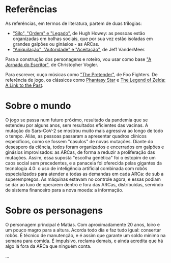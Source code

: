 # Referências

As referências, em termos de literatura, partem de duas trilogias:

- ["Silo", "Ordem" e "Legado"](https://www.intrinseca.com.br/legado/), de Hugh Howey: as pessoas estão organizadas em bolhas sociais, que por sua vez estão isoladas em grandes galpões ou ginásios - as ARCas.
- ["Aniquilação", "Autoridade" e "Aceitação"](https://www.intrinseca.com.br/autor/211/), de Jeff VanderMeer.

Para a construção dos personagens e roteiro, vou usar como base ["A Jornada do Escritor"](https://www.editoraaleph.com.br/a-jornada-do-escritor/p), de Christopher Vogler.

Para escrever, ouço músicas como ["The Pretender"](https://open.spotify.com/track/7x8dCjCr0x6x2lXKujYD34), de Foo Fighters.
De referência de jogo, os clássicos como [Phantasy Star](https://pt.wikipedia.org/wiki/Phantasy_Star_(jogo_eletr%C3%B4nico)) e 
[The Legend of Zelda: A Link to the Past](https://zelda.gamepedia.com/The_Legend_of_Zelda:_A_Link_to_the_Past).

# Sobre o mundo

O jogo se passa num futuro próximo, resultado da pandemia que se estendeu por alguns anos, sem resultados eficientes das vacinas. A mutação do Sars-CoV-2 se mostrou muito mais agressiva ao longo de todo o tempo. Aliás, as pessoas passaram a apresentar quadros clínicos específicos, como se fossem "casulos" de novas mutações. Diante do desespero da ciência, todos foram organizados e encerrados em galpões e ginásios improvisados: as ARCas, de forma a reduzir a proliferação das mutações. Assim, essa suposta "escolha genética" foi o estopim de um caos social sem precedentes, e a panaceia foi oferecida pelas gigantes da tecnologia 4.0: o uso de inteligência artificial combinada com robôs especializados para atender a todas as demandas em cada ARCa: de sub a superempregos. As máquinas estavam no controle agora, e essas podiam se dar ao luxo de operarem dentro e fora das ARCas, distribuídas, servindo de sistema financeiro para a nova moeda: a informação.

# Sobre os personagens

O personagem principal é Matias. Com aproximadamente 20 anos, loiro e um pouco magro para a altura. Acorda todo dia e faz tudo igual: consertar robôs. É técnico de manutenção, e é assim que garante um soldo mínimo na semana para comida. É impulsivo, reclama demais, e ainda acredita que há algo lá fora da ARCa que ninguém conta.

...
